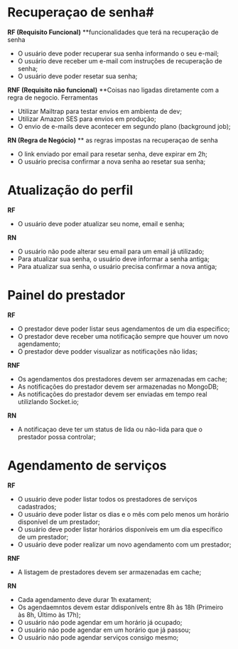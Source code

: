 # Recuperaçao de senha#

**RF (Requisito Funcional)**
**funcionalidades que terá na recuperação de senha

- O usuário deve poder recuperar sua senha informando o seu e-mail;
- O usuário deve receber um e-mail com instruções de recuperação de senha;
- O usuário deve poder resetar sua senha;

**RNF (Requisito não funcional)**
**Coisas nao ligadas diretamente com a regra de negocio. Ferramentas

- Utilizar Mailtrap para testar envios em ambienta de dev;
- Utilizar Amazon SES para envios em produção;
- O envio de e-mails deve acontecer em segundo plano (background job);

**RN (Regra de Negócio)**
** as regras impostas na recuperaçao de senha

- O link enviado por email para resetar senha, deve expirar em 2h;
- O usuário precisa confirmar a nova senha ao resetar sua senha;

# Atualização do perfil

**RF**

- O usuário deve poder atualizar seu nome, email e senha;

**RN**

- O usuário não pode alterar seu email para um email já utilizado;
- Para atualizar sua senha, o usuário deve informar a senha antiga;
- Para atualizar sua senha, o usuário precisa confirmar a nova antiga;

# Painel do prestador

**RF**

- O prestador deve poder listar seus agendamentos de um dia especifico;
- O prestador deve receber uma notificação sempre que houver um novo agendamento;
- O prestador deve podder visualizar as notificações não lidas;

**RNF**

- Os agendamentos dos prestadores devem ser armazenadas em cache;
- As notificações do prestador devem ser armazenadas no MongoDB;
- As notificações do prestador devem ser enviadas em tempo real utilizlando Socket.io;

**RN**

- A notificaçao deve ter um status de lida ou não-lida para que o prestador possa controlar;

# Agendamento de serviços

**RF**

- O usuário deve poder listar todos os prestadores de serviços cadastrados;
- O usuário deve poder listar os dias e o mês com pelo menos um horário  disponível de um prestador;
- O usuário deve poder listar horários disponíveis em um dia específico de um prestador;
- O usuário deve poder realizar um novo agendamento com um prestador;

**RNF**

- A listagem de prestadores devem ser armazenadas em cache;

**RN**

- Cada agendamento deve durar 1h exatament;
- Os agendaemntos devem estar ddisponívels entre 8h às 18h (Primeiro às 8h, Último às 17h);
- O usuário náo pode agendar em um horário já ocupado;
- O usuário náo pode agendar em um horário que já passou;
- O usuário náo pode agendar serviços consigo mesmo;
